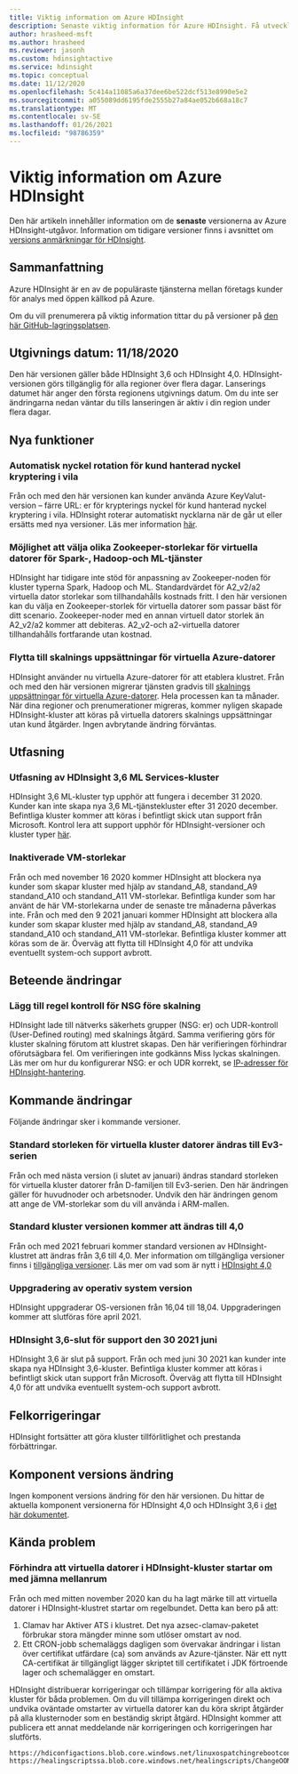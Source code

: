 ```yaml
---
title: Viktig information om Azure HDInsight
description: Senaste viktig information för Azure HDInsight. Få utvecklings tips och information för Hadoop, Spark, R Server, Hive med mera.
author: hrasheed-msft
ms.author: hrasheed
ms.reviewer: jasonh
ms.custom: hdinsightactive
ms.service: hdinsight
ms.topic: conceptual
ms.date: 11/12/2020
ms.openlocfilehash: 5c414a11085a6a37dee6be522dcf513e8990e5e2
ms.sourcegitcommit: a055089dd6195fde2555b27a84ae052b668a18c7
ms.translationtype: MT
ms.contentlocale: sv-SE
ms.lasthandoff: 01/26/2021
ms.locfileid: "98786359"
---
```

# <a name="azure-hdinsight-release-notes"></a>Viktig information om Azure HDInsight

Den här artikeln innehåller information om de **senaste** versionerna av Azure HDInsight-utgåvor. Information om tidigare versioner finns i avsnittet om [versions anmärkningar för HDInsight](hdinsight-release-notes-archive.md).

## <a name="summary"></a>Sammanfattning

Azure HDInsight är en av de populäraste tjänsterna mellan företags kunder för analys med öppen källkod på Azure.

Om du vill prenumerera på viktig information tittar du på versioner på [den här GitHub-lagringsplatsen](https://github.com/hdinsight/release-notes/releases).

## <a name="release-date-11182020"></a>Utgivnings datum: 11/18/2020

Den här versionen gäller både HDInsight 3,6 och HDInsight 4,0. HDInsight-versionen görs tillgänglig för alla regioner över flera dagar. Lanserings datumet här anger den första regionens utgivnings datum. Om du inte ser ändringarna nedan väntar du tills lanseringen är aktiv i din region under flera dagar.

## <a name="new-features"></a>Nya funktioner
### <a name="auto-key-rotation-for-customer-managed-key-encryption-at-rest"></a>Automatisk nyckel rotation för kund hanterad nyckel kryptering i vila
Från och med den här versionen kan kunder använda Azure KeyValut-version – färre URL: er för krypterings nyckel för kund hanterad nyckel kryptering i vila. HDInsight roterar automatiskt nycklarna när de går ut eller ersätts med nya versioner. Läs mer information [här](./disk-encryption.md).

### <a name="ability-to-select-different-zookeeper-virtual-machine-sizes-for-spark-hadoop-and-ml-services"></a>Möjlighet att välja olika Zookeeper-storlekar för virtuella datorer för Spark-, Hadoop-och ML-tjänster
HDInsight har tidigare inte stöd för anpassning av Zookeeper-noden för kluster typerna Spark, Hadoop och ML. Standardvärdet för A2_v2/a2 virtuella dator storlekar som tillhandahålls kostnads fritt. I den här versionen kan du välja en Zookeeper-storlek för virtuella datorer som passar bäst för ditt scenario. Zookeeper-noder med en annan virtuell dator storlek än A2_v2/a2 kommer att debiteras. A2_v2-och a2-virtuella datorer tillhandahålls fortfarande utan kostnad.

### <a name="moving-to-azure-virtual-machine-scale-sets"></a>Flytta till skalnings uppsättningar för virtuella Azure-datorer
HDInsight använder nu virtuella Azure-datorer för att etablera klustret. Från och med den här versionen migrerar tjänsten gradvis till [skalnings uppsättningar för virtuella Azure-datorer](../virtual-machine-scale-sets/overview.md). Hela processen kan ta månader. När dina regioner och prenumerationer migreras, kommer nyligen skapade HDInsight-kluster att köras på virtuella datorers skalnings uppsättningar utan kund åtgärder. Ingen avbrytande ändring förväntas.

## <a name="deprecation"></a>Utfasning
### <a name="deprecation-of-hdinsight-36-ml-services-cluster"></a>Utfasning av HDInsight 3,6 ML Services-kluster
HDInsight 3,6 ML-kluster typ upphör att fungera i december 31 2020. Kunder kan inte skapa nya 3,6 ML-tjänstekluster efter 31 2020 december. Befintliga kluster kommer att köras i befintligt skick utan support från Microsoft. Kontrol lera att support upphör för HDInsight-versioner och kluster typer [här](./hdinsight-component-versioning.md#available-versions).

### <a name="disabled-vm-sizes"></a>Inaktiverade VM-storlekar
Från och med november 16 2020 kommer HDInsight att blockera nya kunder som skapar kluster med hjälp av standand_A8, standand_A9 standand_A10 och standand_A11 VM-storlekar. Befintliga kunder som har använt de här VM-storlekarna under de senaste tre månaderna påverkas inte. Från och med den 9 2021 januari kommer HDInsight att blockera alla kunder som skapar kluster med hjälp av standand_A8, standand_A9 standand_A10 och standand_A11 VM-storlekar. Befintliga kluster kommer att köras som de är. Överväg att flytta till HDInsight 4,0 för att undvika eventuellt system-och support avbrott.

## <a name="behavior-changes"></a>Beteende ändringar
### <a name="add-nsg-rule-checking-before-scaling-operation"></a>Lägg till regel kontroll för NSG före skalning
HDInsight lade till nätverks säkerhets grupper (NSG: er) och UDR-kontroll (User-Defined routing) med skalnings åtgärd. Samma verifiering görs för kluster skalning förutom att klustret skapas. Den här verifieringen förhindrar oförutsägbara fel. Om verifieringen inte godkänns Miss lyckas skalningen. Läs mer om hur du konfigurerar NSG: er och UDR korrekt, se [IP-adresser för HDInsight-hantering](./hdinsight-management-ip-addresses.md).

## <a name="upcoming-changes"></a>Kommande ändringar
Följande ändringar sker i kommande versioner.

### <a name="default-cluster-vm-size-will-be-changed-to-ev3-family"></a>Standard storleken för virtuella kluster datorer ändras till Ev3-serien
Från och med nästa version (i slutet av januari) ändras standard storleken för virtuella kluster datorer från D-familjen till Ev3-serien. Den här ändringen gäller för huvudnoder och arbetsnoder. Undvik den här ändringen genom att ange de VM-storlekar som du vill använda i ARM-mallen.

### <a name="default-cluster-version-will-be-changed-to-40"></a>Standard kluster versionen kommer att ändras till 4,0
Från och med 2021 februari kommer standard versionen av HDInsight-klustret att ändras från 3,6 till 4,0. Mer information om tillgängliga versioner finns i [tillgängliga versioner](./hdinsight-component-versioning.md#available-versions). Läs mer om vad som är nytt i [HDInsight 4,0](./hdinsight-version-release.md)

### <a name="os-version-upgrade"></a>Uppgradering av operativ system version
HDInsight uppgraderar OS-versionen från 16,04 till 18,04. Uppgraderingen kommer att slutföras före april 2021.

### <a name="hdinsight-36-end-of-support-on-june-30-2021"></a>HDInsight 3,6-slut för support den 30 2021 juni
HDInsight 3,6 är slut på support. Från och med juni 30 2021 kan kunder inte skapa nya HDInsight 3,6-kluster. Befintliga kluster kommer att köras i befintligt skick utan support från Microsoft. Överväg att flytta till HDInsight 4,0 för att undvika eventuellt system-och support avbrott.

## <a name="bug-fixes"></a>Felkorrigeringar
HDInsight fortsätter att göra kluster tillförlitlighet och prestanda förbättringar. 

## <a name="component-version-change"></a>Komponent versions ändring
Ingen komponent versions ändring för den här versionen. Du hittar de aktuella komponent versionerna för HDInsight 4,0 och HDInsight 3,6 i [det här dokumentet](./hdinsight-component-versioning.md).

## <a name="known-issues"></a>Kända problem
### <a name="prevent-hdinsight-cluster-vms-from-rebooting-periodically"></a>Förhindra att virtuella datorer i HDInsight-kluster startar om med jämna mellanrum

Från och med mitten november 2020 kan du ha lagt märke till att virtuella datorer i HDInsight-klustret startar om regelbundet. Detta kan bero på att:

1.  Clamav har Aktiver ATS i klustret. Det nya azsec-clamav-paketet förbrukar stora mängder minne som utlöser omstart av nod. 
2.  Ett CRON-jobb schemaläggs dagligen som övervakar ändringar i listan över certifikat utfärdare (ca) som används av Azure-tjänster. När ett nytt CA-certifikat är tillgängligt lägger skriptet till certifikatet i JDK förtroende lager och schemalägger en omstart.

HDInsight distribuerar korrigeringar och tillämpar korrigering för alla aktiva kluster för båda problemen. Om du vill tillämpa korrigeringen direkt och undvika oväntade omstarter av virtuella datorer kan du köra skript åtgärder på alla klusternoder som en beständig skript åtgärd. HDInsight kommer att publicera ett annat meddelande när korrigeringen och korrigeringen har slutförts.
```
https://hdiconfigactions.blob.core.windows.net/linuxospatchingrebootconfigv02/replace_cacert_script.sh
https://healingscriptssa.blob.core.windows.net/healingscripts/ChangeOOMPolicyAndApplyLatestConfigForClamav.sh
```